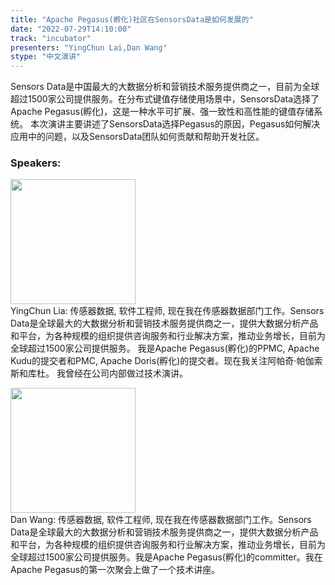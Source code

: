 ```yaml
---
title: "Apache Pegasus(孵化)社区在SensorsData是如何发展的"
date: "2022-07-29T14:10:00"
track: "incubator"
presenters: "YingChun Lai,Dan Wang"
stype: "中文演讲"
---
```

Sensors Data是中国最大的大数据分析和营销技术服务提供商之一，目前为全球超过1500家公司提供服务。在分布式键值存储使用场景中，SensorsData选择了Apache Pegasus(孵化)，这是一种水平可扩展、强一致性和高性能的键值存储系统。
本次演讲主要讲述了SensorsData选择Pegasus的原因，Pegasus如何解决应用中的问题，以及SensorsData团队如何贡献和帮助开发社区。
 ### Speakers: 
 <img src="images/speaker/1116.png" width="200" /><br>YingChun Lia: 传感器数据, 软件工程师, 现在我在传感器数据部门工作。Sensors Data是全球最大的大数据分析和营销技术服务提供商之一，提供大数据分析产品和平台，为各种规模的组织提供咨询服务和行业解决方案，推动业务增长，目前为全球超过1500家公司提供服务。
我是Apache Pegasus(孵化)的PPMC, Apache Kudu的提交者和PMC, Apache Doris(孵化)的提交者。现在我关注阿帕奇·帕伽索斯和库杜。
我曾经在公司内部做过技术演讲。

 <img src="images/speaker/1116_2.png" width="200" /><br>Dan Wang: 传感器数据, 软件工程师, 现在我在传感器数据部门工作。Sensors Data是全球最大的大数据分析和营销技术服务提供商之一，提供大数据分析产品和平台，为各种规模的组织提供咨询服务和行业解决方案，推动业务增长，目前为全球超过1500家公司提供服务。我是Apache Pegasus(孵化)的committer。我在Apache Pegasus的第一次聚会上做了一个技术讲座。

 